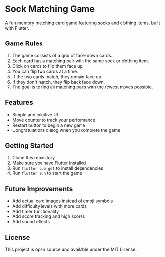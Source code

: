 # Sock Matching Game

A fun memory matching card game featuring socks and clothing items, built with Flutter.

## Game Rules

1. The game consists of a grid of face-down cards.
2. Each card has a matching pair with the same sock or clothing item.
3. Click on cards to flip them face up.
4. You can flip two cards at a time.
5. If the two cards match, they remain face up.
6. If they don't match, they flip back face down.
7. The goal is to find all matching pairs with the fewest moves possible.

## Features

- Simple and intuitive UI
- Move counter to track your performance
- Restart button to begin a new game
- Congratulations dialog when you complete the game

## Getting Started

1. Clone this repository
2. Make sure you have Flutter installed
3. Run `flutter pub get` to install dependencies
4. Run `flutter run` to start the game

## Future Improvements

- Add actual card images instead of emoji symbols
- Add difficulty levels with more cards
- Add timer functionality
- Add score tracking and high scores
- Add sound effects

## License

This project is open source and available under the MIT License.
